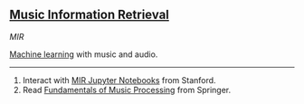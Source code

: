 ## [Music Information Retrieval ](#music-information-retrieval)
*MIR*

[Machine learning](#machine-learning) with music and audio.

---
1. Interact with [MIR Jupyter Notebooks](http://musicinformationretrieval.com) from Stanford.
2. Read [Fundamentals of Music Processing](http://www.springer.com/us/book/9783319219448) from Springer.